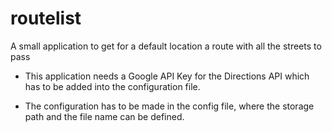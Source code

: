 # routelist
A small application to get for a default location a route with all the streets to pass

- 	This application needs a Google API Key for the Directions API which has to be added into the configuration file.

- 	The configuration has to be made in the config file, where the storage path and the file name can be defined. 
